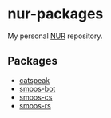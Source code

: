 # nur-packages
My personal [NUR](https://github.com/nix-community/NUR) repository.

## Packages
- [catspeak](https://github.com/SchweGELBin/catspeak)
- [smoos-bot](https://github.com/SchweGELBin/smoos/tree/main/smoos-bot)
- [smoos-cs](https://github.com/SchweGELBin/smoos/tree/main/smoos-cs)
- [smoos-rs](https://github.com/SchweGELBin/smoos/tree/main/smoos-rs)
